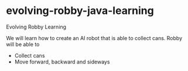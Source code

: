 # evolving-robby-java-learning
Evolving Robby Learning

We will learn how to create an AI robot that is able to collect cans.
Robby will be able to

- Collect cans
- Move forward, backward and sideways

